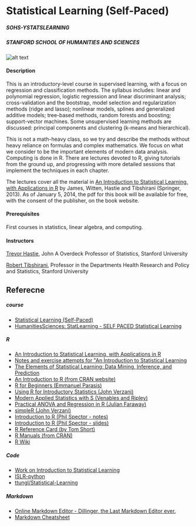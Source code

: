 # Statistical Learning (Self-Paced)
##### SOHS-YSTATSLEARNING
##### STANFORD SCHOOL OF HUMANITIES AND SCIENCES

![alt text](https://online.stanford.edu/sites/default/files/styles/figure_default/public/2018-03/medicine-health-humanities-statistical-learning_sohs-ystatsstatlearning-sp.jpg?itok=RysXH3VC)


#### Description
This is an introductory-level course in supervised learning, with a focus on regression and classification methods. The syllabus includes: linear and polynomial regression, logistic regression and linear discriminant analysis; cross-validation and the bootstrap, model selection and regularization methods (ridge and lasso); nonlinear models, splines and generalized additive models; tree-based methods, random forests and boosting; support-vector machines. Some unsupervised learning methods are discussed: principal components and clustering (k-means and hierarchical).

This is not a math-heavy class, so we try and describe the methods without heavy reliance on formulas and complex mathematics. We focus on what we consider to be the important elements of modern data analysis. Computing is done in R. There are lectures devoted to R, giving tutorials from the ground up, and progressing with more detailed sessions that implement the techniques in each chapter.

The lectures cover all the material in [An Introduction to Statistical Learning, with Applications in R](http://www-bcf.usc.edu/~gareth/ISL/) by James, Witten, Hastie and Tibshirani (Springer, 2013). As of January 5, 2014, the pdf for this book will be available for free, with the consent of the publisher, on the book website.   

#### Prerequisites
First courses in statistics, linear algebra, and computing.

#### Instructors
[Trevor Hastie](https://profiles.stanford.edu/trevor-hastie), John A Overdeck Professor of Statistics, Stanford University

[Robert Tibshirani](https://profiles.stanford.edu/robert-tibshirani), Professor in the Departments Health Research and Policy and Statistics, Stanford University

## Referecne

##### course
- [Statistical Learning (Self-Paced)](https://online.stanford.edu/courses/sohs-ystatslearning-statistical-learning-self-paced)
- [HumanitiesSciences: StatLearning - SELF PACED Statistical Learning](https://lagunita.stanford.edu/courses/HumanitiesSciences/StatLearning/Winter2016/course/)

##### R
- [An Introduction to Statistical Learning, with Applications in R](http://www-bcf.usc.edu/~gareth/ISL/)
- [Notes and exercise attempts for "An Introduction to Statistical Learning](https://github.com/asadoughi/stat-learning/)
- [The Elements of Statistical Learning: Data Mining, Inference, and Prediction](https://web.stanford.edu/~hastie/ElemStatLearn/)
- [An Introduction to R (from CRAN website)](https://cran.r-project.org/doc/manuals/R-intro.pdf)
- [R for Beginners (Emmanuel Parasis)](https://cran.r-project.org/doc/contrib/Paradis-rdebuts_en.pdf)
- [Using R for Introductory Statistics (John Verzani)](https://books.google.com.tw/books?id=jwolc192c5kC&redir_esc=y)
- [Modern Applied Statistics with S (Venables and Ripley)](http://www.stats.ox.ac.uk/pub/MASS4/)
- [Practical ANOVA and Regression in R (Julian Faraway)](https://cran.r-project.org/doc/contrib/Faraway-PRA.pdf)
- [simpleR (John Verzani)](https://cran.r-project.org/doc/contrib/Verzani-SimpleR.pdf)
- [Introduction to R (Phil Spector - notes)](https://www.stat.berkeley.edu/~spector/R.pdf)
- [Introduction to R (Phil Spector - slides)](https://www.stat.berkeley.edu/~spector/Rcourse.pdf)
- [R Reference Card (by Tom Short)](https://cran.r-project.org/doc/contrib/Short-refcard.pdf)
- [R Manuals (from CRAN)](https://cran.r-project.org/manuals.html)
- [R Wiki](https://en.wikibooks.org/wiki/R_Programming)

##### Code
- [Work on Introduction to Statistical Learning](https://github.com/jstjohn/IntroToStatisticalLearningR-)
- [ISLR-python](https://github.com/JWarmenhoven/ISLR-python)
- [ttungl/Statistical-Learning](https://github.com/ttungl/Statistical-Learning)

##### Markdown
- [Online Markdown Editor - Dillinger, the Last Markdown Editor ever.](https://dillinger.io/) 
- [Markdown Cheatsheet](https://github.com/adam-p/markdown-here/wiki/Markdown-Cheatsheet)
